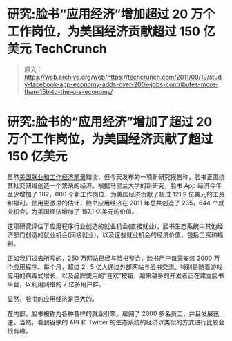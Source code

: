 # 研究:脸书“应用经济”增加超过 20 万个工作岗位，为美国经济贡献超过 150 亿美元 TechCrunch

> 原文：<https://web.archive.org/web/https://techcrunch.com/2011/09/19/study-facebook-app-economy-adds-over-200k-jobs-contributes-more-than-15b-to-the-u-s-economy/>

# 研究:脸书的“应用经济”增加了超过 20 万个工作岗位，为美国经济贡献了超过 150 亿美元

虽然[美国就业和工作经济前景](https://web.archive.org/web/20230205021841/http://news.bostonherald.com/business/general/view/2011_0917us_jobs_crisismay_get_bloodybloomberg_experts_warn_of_riots_bloomberg_experts_warn_of_riots/srvc=home&position=7)黯淡，但今天发布的一项新研究报告称，脸书正围绕其社交网络创造一个繁荣的经济。根据马里兰大学的新研究，脸书 App 经济今年至少增加了 182，000 个新工作岗位，为美国经济贡献了超过 121.9 亿美元的工资和福利。使用更激进的估计，脸书应用经济在 2011 年总共创造了 235，644 个就业机会，为美国经济增加了 157.1 亿美元的价值。

这项研究评估了应用程序行业创造的就业机会(直接就业)，脸书生态系统中其他经济部门创造的就业机会(间接就业)，以及这些就业机会的经济价值，包括工资和福利。

正如我们过去所写的，[250 万网站](https://web.archive.org/web/20230205021841/https://techcrunch.com/2010/09/29/five-months-in-2-million-websites-using-facebooks-new-social-plugins/)已经与脸书整合，脸书用户每天安装 2000 万个应用程序。每个月，超过 2 . 5 亿人通过外部网站与脸书交流。特别是随着游戏应用的病毒式增长，以及品牌使用的“喜欢”按钮，越来越多的开发者正在建立脸书平台，以利用网络的 7 亿多用户群。

显然，脸书的应用经济是巨大的。

在内部，脸书被称为各种各样的就业引擎，雇佣了 2000 多名员工，并且发展迅速。当然，看到谷歌的 API 和 Twitter 的生态系统的经济以类似的方式进行比较会很有趣。